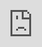 # flutter_simple_hive_crud

This is simple hive CRUD
<iframe width="260" height="555" style="position:absolute;top:0;left:0;width:100%;height:100%;" frameBorder="0" src="https://imgflip.com/embed/5v905y"></iframe>

